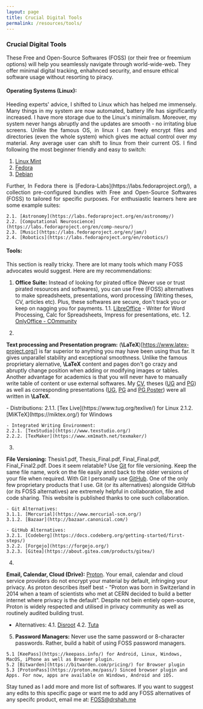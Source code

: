 ```yaml
---
layout: page
title: Crucial Digital Tools
permalink: /resources/tools/
---
```



### Crucial Digital Tools

These Free and Open-Source Softwares (FOSS) (or their free or freemium options) will help you seamlessly navigate through world-wide-web. They offer minimal digital tracking, enhahnced security, and ensure ethical software usage without resorting to piracy.

#### Operating Systems (Linux):

<div style="text-align: justify;"> 
Heeding experts' advice, I shifted to Linux which has helped me immensely. Many things in my system are now automated, battery life has significantly increased. I have more storage due to the Linux's minimalism. Moreover, my system never hangs abruptly and the updates are smooth - no irritating blue screens. Unlike the famous OS, in linux I can freely encrypt files and directories (even the whole system) which gives me actual control over my material. Any average user can shift to linux from their current OS. I find following the most beginner friendly and easy to switch:
</div>

  1. [Linux Mint](https://www.linuxmint.com/)
  2. [Fedora](https://fedoraproject.org/)
  3. [Debian](https://www.debian.org/)

<div style="text-align: justify;"> 
Further, In Fedora there is [Fedora-Labs](https://labs.fedoraproject.org/), a collection pre-configured bundles with Free and Open-Source Softwares (FOSS) to tailored for specific purposes. For enthusiastic learners here are some example suites:
</div>

    2.1. [Astronomy](https://labs.fedoraproject.org/en/astronomy/)
    2.2. [Computational Neuroscience](https://labs.fedoraproject.org/en/comp-neuro/)
    2.3. [Music](https://labs.fedoraproject.org/en/jam/)
    2.4. [Robotics](https://labs.fedoraproject.org/en/robotics/)
#### Tools:
This section is really tricky. There are lot many tools which many FOSS advocates would suggest. Here are my recommendations:

  1. **Office Suite:** Instead of looking for pirated office (Never use or trust pirated resources and softwares), you can use Free (FOSS) alternatives to make spreadsheets, presentations, word processing (Writing theses, CV, articles etc). Plus, these softwares are secure, don't track you or keep on nagging you for payments.
    1.1. [LibreOffice](https://www.libreoffice.org/) - Writer for Word Processing, Calc for Spreadsheets, Impress for presentations, etc.
    1.2. [OnlyOffice - COmmunity](https://www.onlyoffice.com/download-docs.aspx?from=office-suite#docs-community)
  
  2. <div style="text-align: justify;"> 
  **Text processing and Presentation program:** (**\LaTeX**)[https://www.latex-project.org/] is far superior to anything you may have been using thus far. It gives unparallel stability and exceptional smoothness. Unlike the famous proprietary alernative, **\LaTeX** content and pages don't go crazy and abruptly change position when adding or modifying images or tables. Another advantage for academics is that you will never have to manually write table of content or use external softwares. My [CV](https://drshah.me/files/Academic_CV.pdf), theses ([UG](https://drive.proton.me/urls/QSWRXSJ8Y0#vcWKqnAsobnF) and [PG](https://drive.proton.me/urls/FARC4Q83PG#XnzkI6L6YDPG)) as well as corresponding presentations ([UG](https://drive.proton.me/urls/W2DHVV9W48#nWIkRYocnhvy), [PG](https://drive.proton.me/urls/QTKT0BSPN8#I5w2tU3TYxcI) and [PG Poster](https://drive.proton.me/urls/SCY2FG16FW#ELI9rINchSTK)) were all written in **\LaTeX**.
  </div>
    - Distributions:
    2.1.1. [Tex Live](https://www.tug.org/texlive/) for Linux
    2.1.2. [MiKTeX](https://miktex.org/) for Windows

    - Integrated Writing Environment:
    2.2.1. [TexStudio](https://www.texstudio.org/)
    2.2.2. [TexMaker](https://www.xm1math.net/texmaker/)

  3. <div style="text-align: justify;"> 
  **File Versioning:** Thesis1.pdf, Thesis_Final.pdf, Final_Final.pdf, Final_Final2.pdf. Does it seem relatable? Use [Git](https://git-scm.com/) for file versioning. Keep the same file name, work on the file easily annd back to the older versions of your file when required. With Git I personally use [GitHub](https://github.com/). One of the only few proprietary products that I use. Git (or its alternatives) alongside GitHub (or its FOSS alternatives) are extremely helpful in collaboration, file and code sharing. This website is published thanks to one such collaboration.
  </div>

    - Git Alternatives:
    3.1.1. [Mercurial](https://www.mercurial-scm.org/)
    3.1.2. [Bazaar](http://bazaar.canonical.com/)
    
    - GitHub Alternatives: 
    3.2.1. [Codeberg](https://docs.codeberg.org/getting-started/first-steps/)
    3.2.2. [Forgejo](https://forgejo.org/)
    3.2.3. [Gitea](https://about.gitea.com/products/gitea/)
    
  4. <div style="text-align: justify;">
  **Email, Calendar, Cloud (Drive):** [Proton](https://proton.me/). Your email, calendar and cloud service providers do not encrypt your material by default, infringing your privacy. As proton describes itself best - "Proton was born in Switzerland in 2014 when a team of scientists who met at CERN decided to build a better internet where privacy is the default". Despite not bein entiely open-source, Proton is widely respected and utilised in privacy community as well as routinely audited building trust.

  - Alternatives:
    4.1. [Disroot](https://disroot.org)
    4.2. [Tuta](https://tuta.com/)
    
  </div>

  5. **Password Managers:** Never use the same password or 8-character passwords. Rather, build a habit of using FOSS password managers.
    
    5.1 [KeePass](https://keepass.info/) for Android, Linux, Windows, MacOS, iPhone as well as Browser plugin.
    5.2 [Bitwarden](https://bitwarden.com/pricing/) for Browser plugin
    5.3 [ProtonPass](https://proton.me/pass/) Sinced browser plugin and Apps. For now, apps are available on Windows, Android and iOS.


  Stay tuned as I add more and more list of softwares. If you want to suggest any edits to this specific page or want me to add any FOSS alternatives of any specifc product, email me at: FOSS@drshah.me